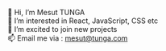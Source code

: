 👋 Hi, I’m Mesut TUNGA<br>
👀 I’m interested in React, JavaScript, CSS etc<br>
💞️ I’m excited to join new projects<br>
📫 Email me via : mesut@tunga.com<br>
